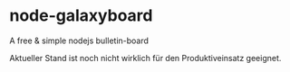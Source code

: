 # node-galaxyboard
A free &amp; simple nodejs bulletin-board

Aktueller Stand ist noch nicht wirklich für den Produktiveinsatz geeignet.
